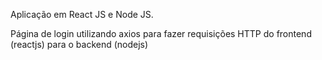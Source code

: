 Aplicação em React JS e Node JS.

Página de login utilizando axios para fazer requisições HTTP do frontend (reactjs) para o backend (nodejs)
